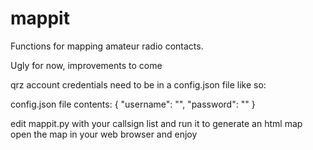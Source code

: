# mappit
Functions for mapping amateur radio contacts.

Ugly for now, improvements to come 

qrz account credentials need to be in a config.json file like so:

config.json file contents:
{
  "username": "<callsign>",
  "password": "<password>"
}

edit mappit.py with your callsign list and run it to generate an html map
open the map in your web browser and enjoy

